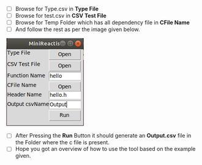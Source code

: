  - [ ] Browse for Type.csv in **Type File**
 - [ ] Browse for test.csv in **CSV Test File**
 - [ ] Browse for Temp Folder which has all dependency file in **CFile Name**
 - [ ] And follow the rest as per the image given below.
 
![SampleImage](https://github.com/Novus-007/MiniReactisForC/blob/master/Sample.png)



 - [ ] After Pressing the **Run** Button it should generate an **Output.csv** file in the Folder where the c file is present.
 - [ ]  Hope you got an overview of how to use the tool based on the example given.
